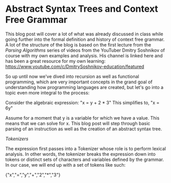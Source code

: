 # Abstract Syntax Trees and Context Free Grammar

This blog post will cover a lot of what was already discussed in class while going further into the formal definition and history of context free grammar.
A lot of the structure of the blog is based on the first lecture from the *Parsing Algorithms* series of videos from the YouTuber Dmitry Soshnikov of course
with my own examples and analysis. His channel is linked here and has been a great resource for my own learning: 
https://www.youtube.com/c/DmitrySoshnikov-education/featured

So up until now we've dived into recursion as well as functional programming, which are very important concepts in the grand goal of understanding how
programming languages are created, but let's go into a topic even more integral to the process: 

Consider the algebraic expression: "x = y + 2 * 3" 
This simplifies to, "x = 6y" 

Assume for a moment that y is a variable for which we have a value. This means that we can solve for x. This blog post will step through basic parsing 
of an instruction as well as the creation of an abstract syntax tree. 

*Tokenizers*

The expression first passes into a Tokenizer whose role is to perform lexical analysis. In other words, the tokenizer breaks the expression down into tokens
or distinct sets of characters and variables defined by the grammar. In our case, we will end up with a set of tokens like such: 

{"x","=","y","+","2","*","3"}

